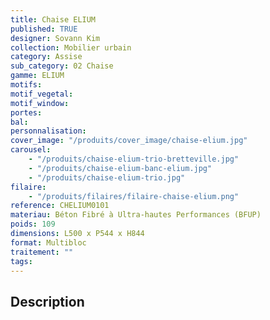 ```yaml
---
title: Chaise ELIUM
published: TRUE
designer: Sovann Kim
collection: Mobilier urbain
category: Assise
sub_category: 02 Chaise
gamme: ELIUM
motifs:
motif_vegetal:
motif_window:
portes:
bal:
personnalisation:
cover_image: "/produits/cover_image/chaise-elium.jpg"
carousel:
    - "/produits/chaise-elium-trio-bretteville.jpg"
    - "/produits/chaise-elium-banc-elium.jpg"
    - "/produits/chaise-elium-trio.jpg"
filaire:
    - "/produits/filaires/filaire-chaise-elium.png"
reference: CHELIUM0101
materiau: Béton Fibré à Ultra-hautes Performances (BFUP)
poids: 109
dimensions: L500 x P544 x H844
format: Multibloc
traitement: ""
tags:
---
```


## Description
